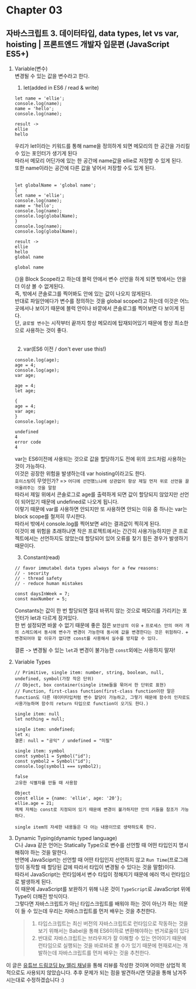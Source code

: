# Chapter 03

## 자바스크립트 3. 데이터타입, data types, let vs var, hoisting | 프론트엔드 개발자 입문편 (JavaScript ES5+)

1. Variable(변수)<br>
   변경될 수 있는 값을 변수라고 한다.<br>

   1. let(added in ES6 / read & write)

   ```
   let name = 'ellie';
   console.log(name);
   name = 'hello';
   console.log(name);

   result ->
   ellie
   hello
   ```

   우리가 let이라는 키워드를 통해 name을 정의하게 되면 메모리의 한 공간을 가리킬 수 있는 포인터가 생기게 된다<br>따라서 메모리 어딘가에 있는 한 공간에 name값을 ellie로 저장할 수 있게 된다.<br>또한 name이라는 공간에 다른 값을 넣어서 저장할 수도 있게 된다.<br><br>

   ```
   let globalName = 'global name';
   {
   let name = 'ellie';
   console.log(name);
   name = 'hello';
   console.log(name);
   console.log(globalName);
   }
   console.log(name);
   console.log(globalName);

   result ->
   ellie
   hello
   global name

   global name
   ```

   {}을 Block Scope라고 하는데 블럭 안에서 변수 선언을 하게 되면 밖에서는 안을 더 이상 볼 수 없게된다.<br>즉, 밖에서 콘솔로그를 찍어봐도 안에 있는 값이 나오지 않게된다.<br>반대로 파일안에다가 변수를 정의하는 것을 global scope라고 하는데 이것은 어느곳에서나 보이기 때문에 블럭 안이나 바깥에서 콘솔로그를 찍어보면 다 보이게 된다.<br>단, `글로벌 변수`는 시작부터 끝까지 항상 메모리에 탑재되어있기 때문에 항상 최소한으로 사용하는 것이 좋다.<br><br>

   2. var(ES6 이전 / don't ever use this!)

   ```
   console.log(age);
   age = 4;
   console.log(age);
   var age;

   age = 4;
   let age;

   {
   age = 4;
   var age;
   }
   console.log(age);

   undefined
   4
   error code
   4
   ```

   var는 ES6이전에 사용되는 것으로 값을 할당하기도 전에 위의 코드처럼 사용하는 것이 가능하다.<br>이것은 굉장한 위험을 발생하는데 var hoisting이라고도 한다.<br>`호이스팅`이 무엇인가? => `어디에 선언했느냐에 상관없이 항상 제일 먼저 위로 선언을 끌어올려주는 것을 말함`<br>따라서 제일 위에서 콘솔로그로 age를 출력하게 되면 값이 할당되지 않았지만 선언이 되어있기 때문에 undefined로 나오게 됩니다.<br>이렇기 때문에 var를 사용하면 안되지만 또 사용하면 안되는 이유 중 하나는 var는 block scope를 철저히 무시한다.<br>따라서 밖에서 console.log를 찍어보면 `4`라는 결과값이 찍히게 된다.<br>이것이 왜 위험을 초래하냐면 작은 프로젝트에서는 간간히 사용가능하지만 큰 프로젝트에서는 선언하지도 않았는데 할당되어 있어 오류를 찾기 힘든 경우가 발생하기 때문이다.<br>

   3. Constant(read)<br>

   ```
   // favor immutabel data types always for a few reasons:
   // - security
   // - thread safety
   // - reduce human mistakes

   const daysInWeek = 7;
   const maxNumber = 5;
   ```

   Constants는 값이 한 번 할당되면 절대 바뀌지 않는 것으로 메모리를 가리키는 포인터가 let과 다르게 잠겨있다.<br>한 번 설정되면 바꿀 수 없기 때문에 좋은 점은 `보안상의 이유` + `프로세스 안의 여러 개의 스레드에서 동시에 변수가 변경이 가능한데 동시에 값을 변경한다는 것은 위험하다.` + `변경되어야 할 이유가 없다면 const를 사용해서 실수를 방지할 수 있다.`<br>

   결론 -> 변경될 수 있는 `let`과 변경이 불가능한 `const`외에는 사용하지 말자!<br>

2. Variable Types<br>

   ```
   // Primitive, single item: number, string, boolean, null, undefined, symbol(가장 작은 단위)
   // Object, box container(single itme들을 묶어서 한 단위로 표현)
   // Function, first-class function(first-class function이란 말은 function도 다른 데이터타입처럼 변수 할당이 가능하고, 그렇기 때문에 함수의 인자로도 사용가능하며 함수의 return 타입으로 function이 오기도 한다.)

   single item: null
   let nothing = null;

   single item: undefined;
   let x;
   결론: null = "공익" / undefined = "미필"

   single item: symbol
   const symbol1 = Symbol("id");
   const symbol2 = Symbol("id");
   console.log(symbol1 === symbol2);

   false
   고유한 식별자를 만들 때 사용함

   Object
   const ellie = {name: 'ellie', age: '20'};
   ellie.age = 21;
   객체 자체는 const로 지정되어 있기 때문에 변경이 불가하지만 안의 키들을 참조가 가능하다.

   single item의 자세한 내용들은 다 아는 내용이므로 생략하도록 한다.
   ```

3. Dynamic Typing(dynamic typed language)<br>
   C나 Java 같은 언어는 Statically Type으로 변수를 선언할 때 어떤 타입인지 명시해줘야 하는 것을 말한다.<br>반면에 JavaSciprt는 선언할 때 어떤 타입인지 선언하지 않고 `Run Time`(프로그래밍이 동작할 때 할당된 값에 따라서 타입이 변경될 수 있다는 것을 말함)이다.<br>따라서 JavaScript는 런타임에서 변수 타입이 정해지기 때문에 에러 역시 런타임으로 발생하게 된다.<br>이 때문에 JavaScript를 보완하기 위해 나온 것이 `TypeScript`로 JavaScript 위에 Type이 더해진 방식이다.<br>그렇다면 자바스크립트가 아닌 타입스크립트를 배워야 하는 것이 아닌가 하는 의문이 들 수 있는데 우리는 자바스크립트를 먼저 배우는 것을 추천한다.<br>

   > 1. 타입스크립트는 최신 버전의 자바스크립트로 런타임으로 작동하는 것을 보기 위해서는 Babel을 통해 ES6이하로 변환해야하는 번거로움이 있다<br>
   > 2. 반대로 자바스크립트는 브라우저가 잘 이해할 수 있는 언어이기 때문에 런타임으로 실행되는 것을 바로바로 볼 수가 있기 때문에 현재로서는 개발하는데 자바스크립트를 먼저 배우는 것을 추천한다.

이 글은 [유튜브 드림코딩 by 엘리 채널](https://www.youtube.com/watch?v=OCCpGh4ujb8&list=PLv2d7VI9OotTVOL4QmPfvJWPJvkmv6h-2&index=3)을 통해 리뷰를 작성한 것이며 어떠한 상업적 목적으로도 사용되지 않았습니다. 추후 문제가 되는 점을 발견하시면 댓글을 통해 남겨주시는대로 수정하겠습니다 :)
